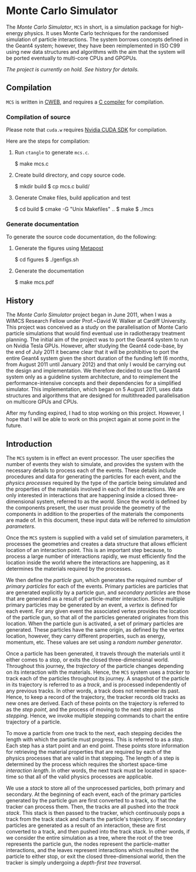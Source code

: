 # Monte Carlo Simulator

The _Monte Carlo Simulator_, `MCS` in short, is a simulation package
for high-energy physics. It uses Monte Carlo techniques for the
randomised simulation of particle interactions. The system borrows
concepts defined in the Geant4 system; however, they have been
reimplemented in ISO C99 using new data structures and algorithms with
the aim that the system will be ported eventually to multi-core CPUs
and GPGPUs.

_The project is currently on hold. See history for details._


## Compilation

`MCS` is written in
[CWEB](http://www-cs-faculty.stanford.edu/~uno/cweb.html), and
requires a [C compiler](http://gcc.gnu.org/) for compilation.

### Compilation of source

Please note that `cuda.w` requires
[Nvidia CUDA SDK](http://www.nvidia.co.uk/object/cuda_home_new.html)
for compilation.

Here are the steps for compilation:

1. Run `ctangle` to generate `mcs.c`.

     $ make mcs.c

2. Create build directory, and copy source code.

     $ mkdir build
     $ cp mcs.c build/

3. Generate Cmake files, build application and test

     $ cd build
     $ cmake -G "Unix Makefiles" ..
     $ make
     $ ./mcs


### Generate documentation

To generate the source code documentation, do the following:

1. Generate the figures using [Metapost](http://ctan.org/pkg/metapost)

     $ cd figures
     $ ./genfigs.sh


2. Generate the documentation

     $ make mcs.pdf


## History

The _Monte Carlo Simulator_ project began in June 2011, when I was
a WIMCS Research Fellow under Prof.~David W. Walker at Cardiff
University. This project was conceived as a study on the
parallelisation of Monte Carlo particle simulations that would find
eventual use in radiotherapy treatment planning. The initial aim of
the project was to port the Geant4 system to run on Nvidia Tesla
GPUs. However, after studying the Geant4 code-base, by the end of July
2011 it became clear that it will be prohibitive to port the entire
Geant4 system given the short duration of the funding left (6 months,
from August 2011 until January 2012) and that only I would be
carrying out the design and implementation. We therefore decided to
use the Geant4 system only as a guideline system architecture, and to
reimplement the performance-intensive concepts and their dependencies
for a simplified simulator. This implementation, which began on 5
August 2011, uses data structures and algorithms that are designed
for multithreaded parallelisation on multicore GPUs and CPUs.

After my funding expired, I had to stop working on this
project. However, I hope that I will be able to work on this project 
again at some point in the future.


## Introduction

The `MCS` system is in effect an event processor. The user specifies
the number of events they wish to simulate, and provides the system
with the necessary details to process each of the events. These
details include procedures and data for generating the particles for
each event, and the _physics processes_ required by the type of the
particle being simulated and the properties of the materials involved
in each of the interactions. We are only interested in interactions
that are happening inside a closed three-dimensional system, referred
to as the _world_. Since the world is defined by the components
present, the user must provide the geometry of the components in
addition to the properties of the materials the components are made
of. In this document, these input data will be referred to _simulation
parameters_.

Once the `MCS` system is supplied with a valid set of simulation
parameters, it processes the geometries and creates a data structure
that allows efficient location of an interaction point. This is an
important step because, to process a large number of interactions
rapidly, we must efficiently find the location inside the world where
the interactions are happening, as it determines the materials
required by the processes.

We then define the _particle gun_, which generates the required number
of _primary particles_ for each of the events. Primary particles are
particles that are generated explicitly by a particle gun, and
_secondary particles_ are those that are generated as a result of
particle-matter interaction. Since multiple primary particles may be
generated by an event, a _vertex_ is defined for each event. For any
given event the associated vertex provides the location of the
particle gun, so that all of the particles generated originates from
this location. When the particle gun is activated, a set of primary
particles are generated. These particles have the same origin, as
defined by the vertex location, however, they carry different
properties, such as energy, momentum, etc. These values are set using
a _random number generator_.

Once a particle has been generated, it travels through the materials
until it either comes to a stop, or exits the closed three-dimensional
world. Throughout this journey, the _trajectory_ of the particle
changes depending on its interaction with the materials. Hence, the
`MCS` system uses a _tracker_ to track each of the particles
throughout its journey. A snapshot of the particle in its trajectory
is referred to as a _track_, and is processed independently of any
previous tracks. In other words, a track does not remember its
past. Hence, to keep a record of the trajectory, the tracker records
old tracks as new ones are derived. Each of these points on the
trajectory is referred to as the _step point_, and the process of
moving to the next step point as _stepping_. Hence, we invoke
multiple stepping commands to chart the entire trajectory of a
particle.

To move a particle from one track to the next, each stepping decides
the length with which the particle must progress. This is referred to
as a _step_. Each step has a start point and an end point. These
points store information for retrieving the material properties that
are required by each of the physics processes that are valid in that
stepping. The length of a step is determined by the process which
requires the shortest space-time _interaction length_. In other words,
the next track must be located in space-time so that all of the valid
physics processes are applicable.

We use a _stack_ to store all of the unprocessed particles, both
primary and secondary. At the beginning of each event, each of the
primary particles generated by the particle gun are first converted to
a track, so that the tracker can process them. Then, the tracks are
all pushed into the _track stack_. This stack is then passed to the
tracker, which continuously pops a track from the track stack and
charts the particle's trajectory. If secondary particles are generated
as a result of an interaction, these are first converted to a track,
and then pushed into the track stack. In other words, if we consider
the entire simulation as a tree, where the root of the tree represents
the particle gun, the nodes represent the particle-matter
interactions, and the leaves represent interactions which resulted in
the particle to either stop, or exit the closed three-dimensional
world, then the tracker is simply undergoing a _depth-first tree
traversal_.


